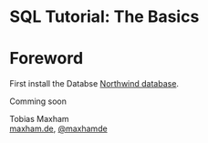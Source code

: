 # SQL Tutorial: The Basics
# Foreword

First install the Databse [Northwind database](http://ux9.de/gFH0).


Comming soon

Tobias Maxham<br>
[maxham.de](http://maxham.de), [@maxhamde](http://twitter.com/maxhamde)<br>